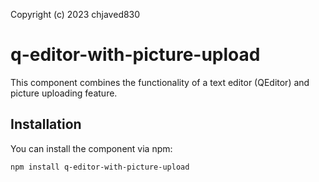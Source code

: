 Copyright (c) 2023 chjaved830

# q-editor-with-picture-upload

This component combines the functionality of a text editor (QEditor) and picture uploading feature.

## Installation

You can install the component via npm:

```bash
npm install q-editor-with-picture-upload
